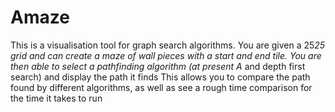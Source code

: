 # Amaze
This is a visualisation tool for graph search algorithms. 
You are given a 25*25 grid and can create a maze of wall pieces with a start and end tile. 
You are then able to select a pathfinding algorithm (at present A* and depth first search) and display the path it finds
This allows you to compare the path found by different algorithms, as well as see a rough time comparison for the time it takes to run

